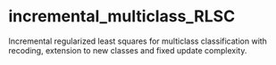 # incremental_multiclass_RLSC
Incremental regularized least squares for multiclass classification with recoding, extension to new classes and fixed update complexity.
